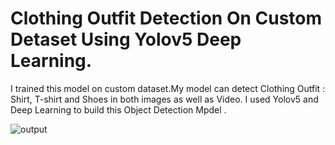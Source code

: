 # Clothing Outfit Detection On Custom Detaset Using Yolov5 Deep Learning.
I trained this model on custom dataset.My model can detect Clothing Outfit : Shirt, T-shirt and Shoes in both images as well as Video.
I used Yolov5 and Deep Learning to build this Object Detection Mpdel .

![output](https://user-images.githubusercontent.com/68179452/184073060-333854f7-bb1a-4128-86e3-b05c1142da01.jpg)
